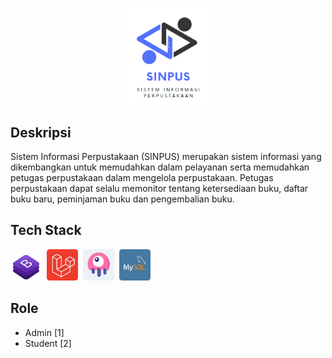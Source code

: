 <p align="center">
<img src="./public/logo-sinpus.png" width="150" />
</p>

## Deskripsi
Sistem Informasi Perpustakaan (SINPUS) merupakan sistem informasi yang dikembangkan untuk memudahkan dalam pelayanan serta memudahkan petugas perpustakaan dalam mengelola perpustakaan. Petugas perpustakaan dapat selalu memonitor tentang ketersediaan buku, daftar buku baru, peminjaman buku dan pengembalian buku.

## Tech Stack
<img src="https://github.com/andarutr/programmer-iconify/blob/main/icons/framework/bootstrap.png?raw=true" width="50px" />&nbsp;
<img src="https://github.com/andarutr/programmer-iconify/blob/main/icons/framework/laravel.png?raw=true" width="50px" />&nbsp;
<img src="https://github.com/andarutr/programmer-iconify/blob/main/icons/framework/laravel-livewire.png?raw=true" width="50px" />&nbsp;
<img src="https://github.com/andarutr/programmer-iconify/blob/main/icons/database/mysql.png?raw=true" width="50px" />&nbsp;

## Role 
 - Admin [1]
 - Student [2]